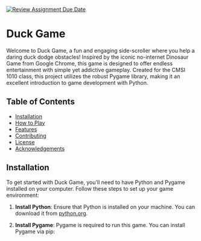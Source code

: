 [![Review Assignment Due Date](https://classroom.github.com/assets/deadline-readme-button-24ddc0f5d75046c5622901739e7c5dd533143b0c8e959d652212380cedb1ea36.svg)](https://classroom.github.com/a/U8XWbJqw)
# Duck Game

Welcome to Duck Game, a fun and engaging side-scroller where you help a daring duck dodge obstacles! Inspired by the iconic no-internet Dinosaur Game from Google Chrome, this game is designed to offer endless entertainment with simple yet addictive gameplay. Created for the CMSI 1010 class, this project utilizes the robust Pygame library, making it an excellent introduction to game development with Python.

## Table of Contents

- [Installation](#installation)
- [How to Play](#how-to-play)
- [Features](#features)
- [Contributing](#contributing)
- [License](#license)
- [Acknowledgements](#acknowledgements)

## Installation

To get started with Duck Game, you'll need to have Python and Pygame installed on your computer. Follow these steps to set up your game environment:

1. **Install Python**:
   Ensure that Python is installed on your machine. You can download it from [python.org](https://www.python.org/downloads/).

2. **Install Pygame**:
   Pygame is required to run this game. You can install Pygame via pip:
   